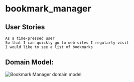 # bookmark_manager

## User Stories

```
As a time-pressed user
So that I can quickly go to web sites I regularly visit
I would like to see a list of bookmarks
```

## Domain Model:

![Bookmark Manager domain model](./public/images/domain_model.png)